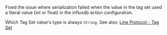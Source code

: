 Fixed the issue where serialization failed when the value in the tag set used a literal value (int or float) in the influxdb action configuration.

Which Tag Set value's type is always `String`. See also: [Line Protocol - Tag Set](https://docs.influxdata.com/influxdb/v2/reference/syntax/line-protocol/#tag-set)
